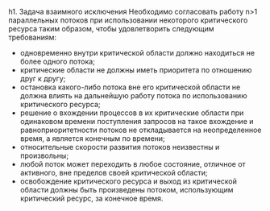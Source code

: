h1. Задача взаимного исключения
Необходимо согласовать работу n>1 параллельных потоков при использовании некоторого критического ресурса таким образом, чтобы удовлетворить следующим требованиям:
* одновременно внутри критической области  должно  находиться не более одного потока;
* критические области не должны иметь приоритета по отно­шению друг к другу;
* остановка какого-либо  потока вне  его  критической области не должна влиять на  дальнейшую  работу потока по использованию критического ресурса;
* решение о вхождении процессов в их критические области при одинаковом времени поступления запросов на такое вхождение и равноприоритетности потоков не откладывается на  неопределенное время, а является конечным по времени;
* относительные скорости развития потоков неизвестны и произвольны;
* любой поток может переходить в любое состояние, отличное от активного, вне пределов своей критической области;
* освобождение критического ресурса и выход из  критической области должны быть произведены потоком, использующим критический ресурс, за конечное время.
